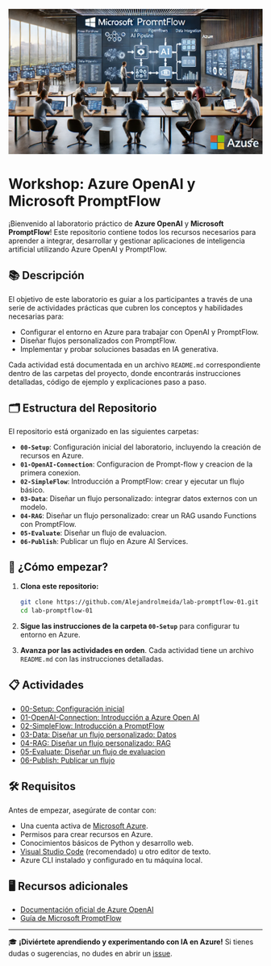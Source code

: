 ![Workshop Azure OpenAI](data/media.webp)


# Workshop: Azure OpenAI y Microsoft PromptFlow

¡Bienvenido al laboratorio práctico de **Azure OpenAI** y **Microsoft PromptFlow**! Este repositorio contiene todos los recursos necesarios para aprender a integrar, desarrollar y gestionar aplicaciones de inteligencia artificial utilizando Azure OpenAI y PromptFlow.

## 📚 Descripción

El objetivo de este laboratorio es guiar a los participantes a través de una serie de actividades prácticas que cubren los conceptos y habilidades necesarias para:
- Configurar el entorno en Azure para trabajar con OpenAI y PromptFlow.
- Diseñar flujos personalizados con PromptFlow.
- Implementar y probar soluciones basadas en IA generativa.

Cada actividad está documentada en un archivo `README.md` correspondiente dentro de las carpetas del proyecto, donde encontrarás instrucciones detalladas, código de ejemplo y explicaciones paso a paso.

## 🗂️ Estructura del Repositorio

El repositorio está organizado en las siguientes carpetas:

- **`00-Setup`**: Configuración inicial del laboratorio, incluyendo la creación de recursos en Azure.
- **`01-OpenAI-Connection`**: Configuracion de Prompt-flow y creacion de la primera conexion.
- **`02-SimpleFlow`**: Introducción a PromptFlow: crear y ejecutar un flujo básico.
- **`03-Data`**: Diseñar un flujo personalizado: integrar datos externos con un modelo.
- **`04-RAG`**: Diseñar un flujo personalizado: crear un RAG usando Functions con PromptFlow.
- **`05-Evaluate`**: Diseñar un flujo de evaluacion.
- **`06-Publish`**: Publicar un flujo en Azure AI Services.

## 🚀 ¿Cómo empezar?

1. **Clona este repositorio:**
   ```bash
   git clone https://github.com/Alejandrolmeida/lab-promptflow-01.git
   cd lab-promptflow-01
   ```

2. **Sigue las instrucciones de la carpeta `00-Setup`** para configurar tu entorno en Azure.

3. **Avanza por las actividades en orden**. Cada actividad tiene un archivo `README.md` con las instrucciones detalladas.

## 📋 Actividades

- [00-Setup: Configuración inicial](00-Setup/README.md)
- [01-OpenAI-Connection: Introducción a Azure Open AI](01-OpenAI-Connection/README.md)
- [02-SimpleFlow: Introducción a PromptFlow](02-SimpleFlow/README.md)
- [03-Data: Diseñar un flujo personalizado: Datos](03-Data/README.md)
- [04-RAG: Diseñar un flujo personalizado: RAG](04-RAG/README.md)
- [05-Evaluate: Diseñar un flujo de evaluacion](05-Evaluate/README.md)
- [06-Publish: Publicar un flujo](`06-Publish/README.md)

## 🛠️ Requisitos

Antes de empezar, asegúrate de contar con:
- Una cuenta activa de [Microsoft Azure](https://azure.microsoft.com/).
- Permisos para crear recursos en Azure.
- Conocimientos básicos de Python y desarrollo web.
- [Visual Studio Code](https://code.visualstudio.com/) (recomendado) u otro editor de texto.
- Azure CLI instalado y configurado en tu máquina local.

## 🖥️ Recursos adicionales

- [Documentación oficial de Azure OpenAI](https://learn.microsoft.com/en-us/azure/cognitive-services/openai/)
- [Guía de Microsoft PromptFlow](https://learn.microsoft.com/en-us/azure/machine-learning/prompt-flow/)

---

🎓 **¡Diviértete aprendiendo y experimentando con IA en Azure!** Si tienes dudas o sugerencias, no dudes en abrir un [issue](https://github.com/Alejandrolmeida/lab-promptflow-01/issues).

